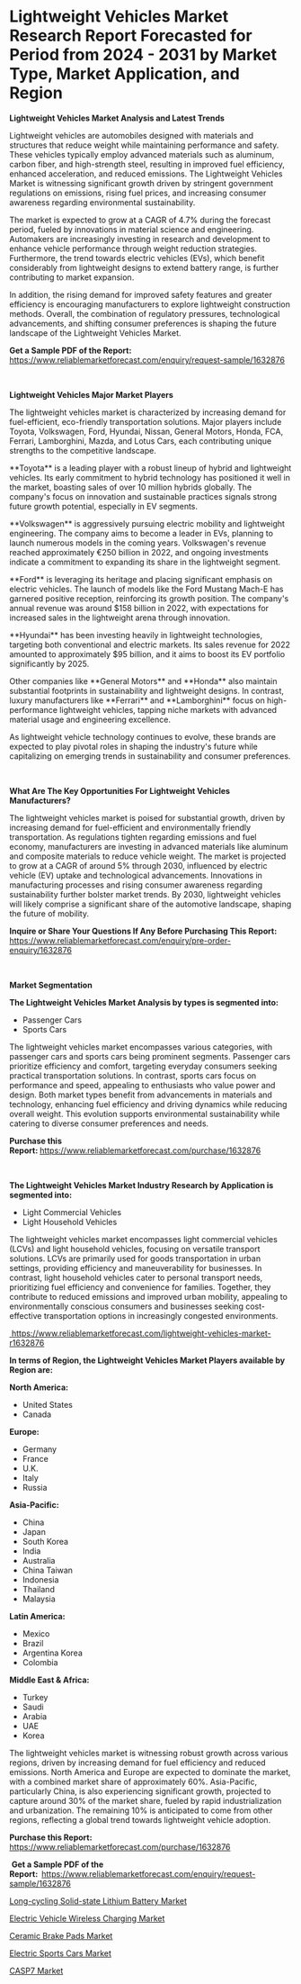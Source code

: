 <p><h1>Lightweight Vehicles Market Research Report Forecasted for Period from 2024 -  2031 by Market Type, Market Application, and Region</h1></p><p><strong>Lightweight Vehicles Market Analysis and Latest Trends</strong></p>
<p><p>Lightweight vehicles are automobiles designed with materials and structures that reduce weight while maintaining performance and safety. These vehicles typically employ advanced materials such as aluminum, carbon fiber, and high-strength steel, resulting in improved fuel efficiency, enhanced acceleration, and reduced emissions. The Lightweight Vehicles Market is witnessing significant growth driven by stringent government regulations on emissions, rising fuel prices, and increasing consumer awareness regarding environmental sustainability.</p><p>The market is expected to grow at a CAGR of 4.7% during the forecast period, fueled by innovations in material science and engineering. Automakers are increasingly investing in research and development to enhance vehicle performance through weight reduction strategies. Furthermore, the trend towards electric vehicles (EVs), which benefit considerably from lightweight designs to extend battery range, is further contributing to market expansion. </p><p>In addition, the rising demand for improved safety features and greater efficiency is encouraging manufacturers to explore lightweight construction methods. Overall, the combination of regulatory pressures, technological advancements, and shifting consumer preferences is shaping the future landscape of the Lightweight Vehicles Market.</p></p>
<p><strong>Get a Sample PDF of the Report:&nbsp;</strong> <a href="https://www.reliablemarketforecast.com/enquiry/request-sample/1632876?utm_campaign=1169&utm_medium=2&utm_source=Github&utm_content=ia&utm_term=02112024&utm_id=lightweight-vehicles">https://www.reliablemarketforecast.com/enquiry/request-sample/1632876</a></p>
<p>&nbsp;</p>
<p><strong>Lightweight Vehicles Major Market Players</strong></p>
<p><p>The lightweight vehicles market is characterized by increasing demand for fuel-efficient, eco-friendly transportation solutions. Major players include Toyota, Volkswagen, Ford, Hyundai, Nissan, General Motors, Honda, FCA, Ferrari, Lamborghini, Mazda, and Lotus Cars, each contributing unique strengths to the competitive landscape.</p><p>**Toyota** is a leading player with a robust lineup of hybrid and lightweight vehicles. Its early commitment to hybrid technology has positioned it well in the market, boasting sales of over 10 million hybrids globally. The company's focus on innovation and sustainable practices signals strong future growth potential, especially in EV segments.</p><p>**Volkswagen** is aggressively pursuing electric mobility and lightweight engineering. The company aims to become a leader in EVs, planning to launch numerous models in the coming years. Volkswagen's revenue reached approximately €250 billion in 2022, and ongoing investments indicate a commitment to expanding its share in the lightweight segment.</p><p>**Ford** is leveraging its heritage and placing significant emphasis on electric vehicles. The launch of models like the Ford Mustang Mach-E has garnered positive reception, reinforcing its growth position. The company's annual revenue was around $158 billion in 2022, with expectations for increased sales in the lightweight arena through innovation.</p><p>**Hyundai** has been investing heavily in lightweight technologies, targeting both conventional and electric markets. Its sales revenue for 2022 amounted to approximately $95 billion, and it aims to boost its EV portfolio significantly by 2025.</p><p>Other companies like **General Motors** and **Honda** also maintain substantial footprints in sustainability and lightweight designs. In contrast, luxury manufacturers like **Ferrari** and **Lamborghini** focus on high-performance lightweight vehicles, tapping niche markets with advanced material usage and engineering excellence.</p><p>As lightweight vehicle technology continues to evolve, these brands are expected to play pivotal roles in shaping the industry's future while capitalizing on emerging trends in sustainability and consumer preferences.</p></p>
<p>&nbsp;</p>
<p><strong>What Are The Key Opportunities For Lightweight Vehicles Manufacturers?</strong></p>
<p><p>The lightweight vehicles market is poised for substantial growth, driven by increasing demand for fuel-efficient and environmentally friendly transportation. As regulations tighten regarding emissions and fuel economy, manufacturers are investing in advanced materials like aluminum and composite materials to reduce vehicle weight. The market is projected to grow at a CAGR of around 5% through 2030, influenced by electric vehicle (EV) uptake and technological advancements. Innovations in manufacturing processes and rising consumer awareness regarding sustainability further bolster market trends. By 2030, lightweight vehicles will likely comprise a significant share of the automotive landscape, shaping the future of mobility.</p></p>
<p><strong>Inquire or Share Your Questions If Any Before Purchasing This Report:</strong> <a href="https://www.reliablemarketforecast.com/enquiry/pre-order-enquiry/1632876?utm_campaign=1169&utm_medium=2&utm_source=Github&utm_content=ia&utm_term=02112024&utm_id=lightweight-vehicles">https://www.reliablemarketforecast.com/enquiry/pre-order-enquiry/1632876</a></p>
<p>&nbsp;</p>
<p><strong>Market Segmentation</strong></p>
<p><strong>The Lightweight Vehicles Market Analysis by types is segmented into:</strong></p>
<p><ul><li>Passenger Cars</li><li>Sports Cars</li></ul></p>
<p><p>The lightweight vehicles market encompasses various categories, with passenger cars and sports cars being prominent segments. Passenger cars prioritize efficiency and comfort, targeting everyday consumers seeking practical transportation solutions. In contrast, sports cars focus on performance and speed, appealing to enthusiasts who value power and design. Both market types benefit from advancements in materials and technology, enhancing fuel efficiency and driving dynamics while reducing overall weight. This evolution supports environmental sustainability while catering to diverse consumer preferences and needs.</p></p>
<p><strong>Purchase this Report:&nbsp;</strong><a href="https://www.reliablemarketforecast.com/purchase/1632876?utm_campaign=1169&utm_medium=2&utm_source=Github&utm_content=ia&utm_term=02112024&utm_id=lightweight-vehicles">https://www.reliablemarketforecast.com/purchase/1632876</a></p>
<p>&nbsp;</p>
<p><strong>The Lightweight Vehicles Market Industry Research by Application is segmented into:</strong></p>
<p><ul><li>Light Commercial Vehicles</li><li>Light Household Vehicles</li></ul></p>
<p><p>The lightweight vehicles market encompasses light commercial vehicles (LCVs) and light household vehicles, focusing on versatile transport solutions. LCVs are primarily used for goods transportation in urban settings, providing efficiency and maneuverability for businesses. In contrast, light household vehicles cater to personal transport needs, prioritizing fuel efficiency and convenience for families. Together, they contribute to reduced emissions and improved urban mobility, appealing to environmentally conscious consumers and businesses seeking cost-effective transportation options in increasingly congested environments.</p></p>
<p><a href="https://www.reliablemarketforecast.com/lightweight-vehicles-market-r1632876?utm_campaign=1169&utm_medium=2&utm_source=Github&utm_content=ia&utm_term=02112024&utm_id=lightweight-vehicles">&nbsp;https://www.reliablemarketforecast.com/lightweight-vehicles-market-r1632876</a></p>
<p><strong>In terms of Region, the Lightweight Vehicles Market Players available by Region are:</strong></p>
<p>
    <p> <strong> North America: </strong>
        <ul>
            <li>United States</li>
            <li>Canada</li>
        </ul>
        </p> 
    <p> <strong> Europe: </strong>
        <ul>
            <li>Germany</li>
            <li>France</li>
            <li>U.K.</li>
            <li>Italy</li>
            <li>Russia</li>
        </ul>
        </p> 
    <p> <strong> Asia-Pacific: </strong>
        <ul>
            <li>China</li>
            <li>Japan</li>
            <li>South Korea</li>
            <li>India</li>
            <li>Australia</li>
            <li>China Taiwan</li>
            <li>Indonesia</li>
            <li>Thailand</li>
            <li>Malaysia</li>
        </ul>
        </p> 
    <p> <strong> Latin America: </strong>
        <ul>
            <li>Mexico</li>
            <li>Brazil</li>
            <li>Argentina Korea</li>
            <li>Colombia</li>
        </ul>
        </p> 
    <p> <strong> Middle East & Africa: </strong>
        <ul>
            <li>Turkey</li>
            <li>Saudi</li>
            <li>Arabia</li>
            <li>UAE</li>
            <li>Korea</li>
        </ul>
    </p>
    </p>
<p><p>The lightweight vehicles market is witnessing robust growth across various regions, driven by increasing demand for fuel efficiency and reduced emissions. North America and Europe are expected to dominate the market, with a combined market share of approximately 60%. Asia-Pacific, particularly China, is also experiencing significant growth, projected to capture around 30% of the market share, fueled by rapid industrialization and urbanization. The remaining 10% is anticipated to come from other regions, reflecting a global trend towards lightweight vehicle adoption.</p></p>
<p><strong>Purchase this Report: </strong><a href="https://www.reliablemarketforecast.com/purchase/1632876?utm_campaign=1169&utm_medium=2&utm_source=Github&utm_content=ia&utm_term=02112024&utm_id=lightweight-vehicles">https://www.reliablemarketforecast.com/purchase/1632876</a></p>
<p>&nbsp;<strong>Get a Sample PDF of the Report:&nbsp;&nbsp;</strong><a href="https://www.reliablemarketforecast.com/enquiry/request-sample/1632876?utm_campaign=1169&utm_medium=2&utm_source=Github&utm_content=ia&utm_term=02112024&utm_id=lightweight-vehicles">https://www.reliablemarketforecast.com/enquiry/request-sample/1632876</a></p>
<p><strong></strong></p>
<p><p><a href="https://www.linkedin.com/pulse/consumer-behavior-shifts-long-cycling-solid-state-lithium-jedbe?utm_campaign=1169&utm_medium=2&utm_source=Github&utm_content=ia&utm_term=02112024&utm_id=lightweight-vehicles">Long-cycling Solid-state Lithium Battery Market</a></p><p><a href="https://www.linkedin.com/pulse/electric-vehicle-wireless-charging-market-overview-forecast-orqoe?utm_campaign=1169&utm_medium=2&utm_source=Github&utm_content=ia&utm_term=02112024&utm_id=lightweight-vehicles">Electric Vehicle Wireless Charging Market</a></p><p><a href="https://github.com/nenitafam9o0/Market-Research-Report-List-1/blob/main/ceramic-brake-pads-market.md?utm_campaign=1169&utm_medium=2&utm_source=Github&utm_content=ia&utm_term=02112024&utm_id=lightweight-vehicles">Ceramic Brake Pads Market</a></p><p><a href="https://github.com/bailee2qhthar/Market-Research-Report-List-1/blob/main/electric-sports-cars-market.md?utm_campaign=1169&utm_medium=2&utm_source=Github&utm_content=ia&utm_term=02112024&utm_id=lightweight-vehicles">Electric Sports Cars Market</a></p><p><a href="https://issuu.com/reportprime-2/docs/casp7-market-size-2030.pptx_3a1f5a35053d93?utm_campaign=1169&utm_medium=2&utm_source=Github&utm_content=ia&utm_term=02112024&utm_id=lightweight-vehicles">CASP7 Market</a></p></p>